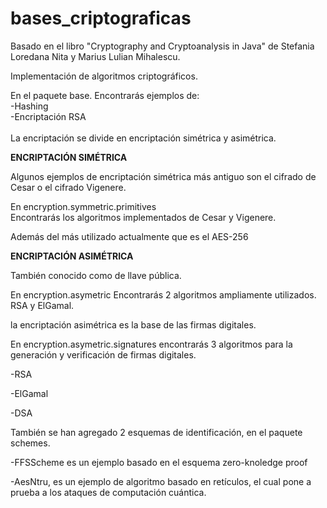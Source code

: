 # bases_criptograficas

Basado en el libro "Cryptography and Cryptoanalysis in Java" de Stefania Loredana Nita y Marius Lulian Mihalescu.

Implementación de algoritmos criptográficos.

En el paquete base. 
Encontrarás ejemplos de:<br>
-Hashing 
<br>
-Encriptación RSA<br>
<br>
La encriptación se divide en encriptación simétrica y asimétrica.

<b>ENCRIPTACIÓN SIMÉTRICA</b><br>

Algunos ejemplos de encriptación simétrica más antiguo son el cifrado de Cesar o el cifrado Vigenere.<br>

En encryption.symmetric.primitives<br>
Encontrarás los algoritmos implementados de Cesar y Vigenere.

Además del más utilizado actualmente que es el AES-256

<b>ENCRIPTACIÓN ASIMÉTRICA</b>

También conocido como de llave pública.

En encryption.asymetric
Encontrarás 2 algoritmos ampliamente utilizados. RSA y ElGamal. 

la encriptación asimétrica es la base de las firmas digitales.

En encryption.asymetric.signatures encontrarás 3 algoritmos para la generación y verificación de firmas digitales.

-RSA

-ElGamal

-DSA

También se han agregado 2 esquemas de identificación, en el paquete schemes.

-FFSScheme es un ejemplo basado en el esquema zero-knoledge proof

-AesNtru, es un ejemplo de algoritmo basado en retículos, el cual pone a prueba a los ataques de computación cuántica.





